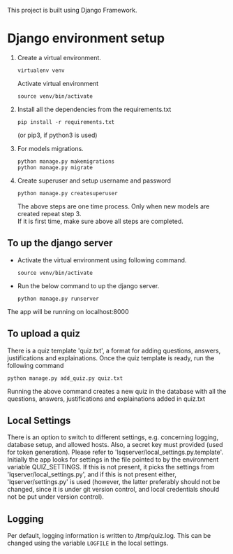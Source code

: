 This project is built using Django Framework.
# Django environment setup

1. Create a virtual environment. 
    ```
    virtualenv venv
    ```
    
    Activate virtual environment
    ```
    source venv/bin/activate
    ```

2. Install all the dependencies from the requirements.txt
    ```
    pip install -r requirements.txt
    ```
    (or pip3, if python3 is used)

3. For models migrations.

    ```
    python manage.py makemigrations
    python manage.py migrate
    ```

4. Create superuser and setup username and password

    ```
    python manage.py createsuperuser
    ```

    The above steps are one time process. Only when new models are created repeat step 3.  
    If it is first time, make sure above all steps are completed.

## To up the django server

- Activate the virtual environment using following command.
    ```
    source venv/bin/activate
    ```
  
- Run the below command to up the django server.

    `python manage.py runserver`

 The app will be running on localhost:8000

## To upload a quiz

There is a quiz template 'quiz.txt', a format for adding questions, answers, justifications and explainations.
Once the quiz template is ready, run the following command
```
python manage.py add_quiz.py quiz.txt
```
Running the above command creates a new quiz in the database with all the questions, answers, justifications and explainations added in quiz.txt

## Local Settings

There is an option to switch to different settings, e.g. concerning logging, database setup, and allowed hosts. Also, a secret key must provided (used for token generation). Please refer to 'lsqserver/local_settings.py.template'.  
Initially the app looks for settings in the file pointed to by the environment variable QUIZ_SETTINGS. If this is not present, it picks the settings from 'lqserver/local_settings.py', and if this is not present either, 'lqserver/settings.py' is used (however, the latter preferably should not be changed, since it is under git version control, and local credentials should not be put under version control).

## Logging

Per default, logging information is written to /tmp/quiz.log. This can be changed using the variable `LOGFILE` in the local settings.


